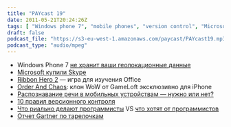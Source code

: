 ```yaml
---
title: "PAYcast 19"
date: 2011-05-21T20:24:26Z
tags: [ "Windows phone 7", "mobile phones", "version control", "Microsoft", "gartner", "Order and Chaos", "Ribbon Hero 2", "programming", "WoW", "Skype", "PAYcast", "mobile games" ]
draft: false
podcast_file: "https://s3-eu-west-1.amazonaws.com/paycast/PAYcast19.mp3"
podcast_type: "audio/mpeg"
---
```

<ul>
<li>Windows Phone 7 <a href="http://www.intomobile.com/2011/04/26/microsoft-confirms-windows-phone-does-not-store-location-history/" target="_blank">не хранит ваши геолокационные данные</a></li>
<li><a href="http://www.microsoft.com/Presspass/press/2011/may11/05-10CorpNewsPR.mspx" target="_blank">Microsoft купили Skype</a></li>
<li><a href="http://www.officelabs.com/Lists/Posts/Post.aspx?ID=101" target="_blank">Ribbon Hero 2</a> &#8212; игра для изучения Office</li>
<li><a href="http://www.iphones.ru/iNotes/138298" target="_blank">Order And Chaos</a>: клон WoW от GameLoft эксклюзивно для iPhone</li>
<li><a href="http://www.iphones.ru/iNotes/142263" target="_blank">Распознавание речи в мобильных устройствам &#8212; нужно или нет?</a></li>
<li><a href="http://www.troyhunt.com/2011/05/10-commandments-of-good-source-control.html" target="_blank">10 правил версионного контроля</a></li>
<li><a href="http://www.mrclay.org/2011/04/01/programming-is/" target="_blank">Что риально делают программисты</a> VS <a href="http://www.readwriteweb.com/enterprise/2011/05/it-hiring-and-salaries-up---wh.php" target="_blank">что хотят от программистов</a></li>
<li><a href="http://www.gartner.com/it/page.jsp?id=1689814" target="_blank">Отчет Gartner по тарелочкам</a></li>
</ul>

     